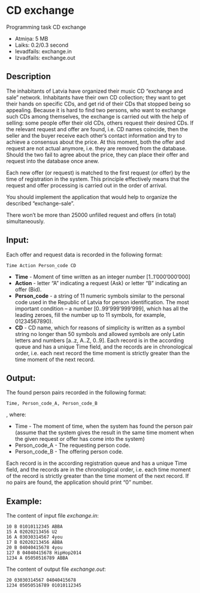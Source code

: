 # CD exchange

Programming task CD exchange<br>
- Atmiņa: 5 MB 
- Laiks: 0.2/0.3 second 
- Ievadfails: exchange.in 
- Izvadfails: exchange.out

## Description
The inhabitants of Latvia have organized their music CD “exchange and sale” network. Inhabitants have their own CD collection; they want to get their hands on specific CDs, and get rid of their CDs that stopped being so appealing. Because it is hard to find two persons, who want to exchange such CDs among themselves, the exchange is carried out with the help of selling: some people offer their old CDs, others request their desired CDs. If the relevant request and offer are found, i.e. CD names coincide, then the seller and the buyer receive each other’s contact information and try to achieve a consensus about the price. At this moment, both the offer and request are not actual anymore, i.e. they are removed from the database. Should the two fail to agree about the price, they can place their offer and request into the database once anew.

Each new offer (or request) is matched to the first request (or offer) by the time of registration in the system. This principle effectively means that the request and offer processing is carried out in the order of arrival.

You should implement the application that would help to organize the described “exchange-sale”.

There won’t be more than 25000 unfilled request and offers (in total) simultaneously.

## Input:
Each offer and request data is recorded in the following format:
```
Time Action Person_code CD
```
- **Time** - Moment of time written as an integer number [1..1’000’000’000]
- **Action** - letter “A” indicating a request (Ask) or letter “B” indicating an offer (Bid).
- **Person_code** - a string of 11 numeric symbols similar to the personal code used in the Republic of Latvia for person identification. The most important condition – a number [0..99’999’999’999], which has all the leading zeroes, fill the number up to 11 symbols, for example, 01234567890).
- **CD** - CD name, which for reasons of simplicity is written as a symbol string no longer than 50 symbols and allowed symbols are only Latin letters and numbers [a..z, A..Z, 0..9].
Each record is in the according queue and has a unique Time field, and the records are in chronological order, i.e. each next record the time moment is strictly greater than the time moment of the next record.

## Output:
The found person pairs recorded in the following format:

```
Time, Person_code_A, Person_code_B
```
, where:

- Time - The moment of time, when the system has found the person pair (assume that the system gives the result in the same time moment when the given request or offer has come into the system)
- Person_code_A - The requesting person code.
- Person_code_B - The offering person code.

Each record is in the according registration queue and has a unique Time field, and the records are in the chronological order, i.e. each time moment of the record is strictly greater than the time moment of the next record. If no pairs are found, the application should print “0” number.

## Example:
The content of input file _exchange.in_:
```
10 B 01010112345 ABBA
15 A 02020213456 U2
16 A 03030314567 4you
17 B 02020213456 ABBA
20 B 04040415678 4you
127 B 04040415678 HipHop2014
1234 A 05050516789 ABBA
```

The content of output file _exchange.out_:
```
20 03030314567 04040415678
1234 05050516789 01010112345
```
